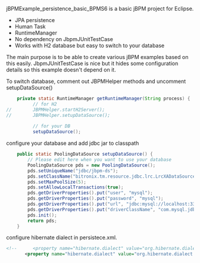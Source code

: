 jBPMExample_persistence_basic_BPMS6 is a basic jBPM project for Eclipse. 

- JPA persistence
- Human Task
- RuntimeManager
- No dependency on JbpmJUnitTestCase
- Works with H2 database but easy to switch to your database

The main purpose is to be able to create various jBPM examples based on this easily. JbpmJUnitTestCase is nice but it hides some configuration details so this example doesn't depend on it.

To switch database, comment out JBPMHelper methods and uncomment setupDataSource()

```java
	private static RuntimeManager getRuntimeManager(String process) {
          // for H2
//        JBPMHelper.startH2Server();
//        JBPMHelper.setupDataSource();
        
          // for your DB
          setupDataSource();

```
configure your database and add jdbc jar to classpath

```java
    public static PoolingDataSource setupDataSource() {
        // Please edit here when you want to use your database
        PoolingDataSource pds = new PoolingDataSource();
        pds.setUniqueName("jdbc/jbpm-ds");
        pds.setClassName("bitronix.tm.resource.jdbc.lrc.LrcXADataSource");
        pds.setMaxPoolSize(5);
        pds.setAllowLocalTransactions(true);
        pds.getDriverProperties().put("user", "mysql");
        pds.getDriverProperties().put("password", "mysql");
        pds.getDriverProperties().put("url", "jdbc:mysql://localhost:3306/testbpms600");
        pds.getDriverProperties().put("driverClassName", "com.mysql.jdbc.Driver");
        pds.init();
        return pds;
    }
```

configure hibernate dialect in persistece.xml.
```xml
<!--      <property name="hibernate.dialect" value="org.hibernate.dialect.H2Dialect"/>  -->
       <property name="hibernate.dialect" value="org.hibernate.dialect.MySQL5InnoDBDialect"/>
```
